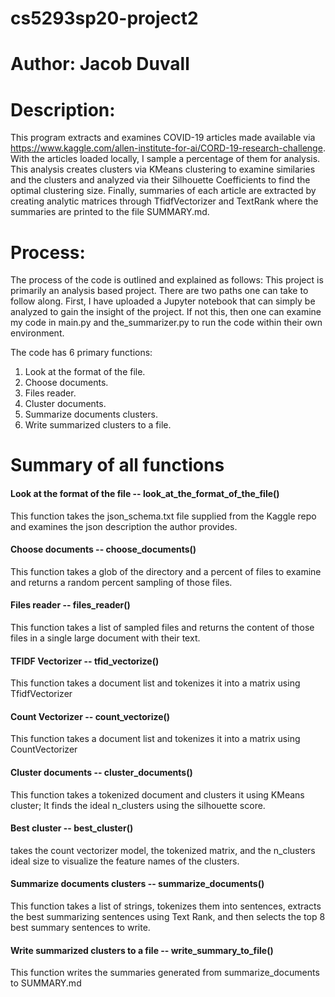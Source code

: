 # cs5293sp20-project2
# Author: Jacob Duvall


# Description:
This program extracts and examines COVID-19 articles made available via https://www.kaggle.com/allen-institute-for-ai/CORD-19-research-challenge. With the articles loaded locally, I sample a percentage of them for analysis. This analysis creates clusters via KMeans clustering to examine similaries and the clusters and analyzed via their Silhouette Coefficients to find the optimal clustering size. Finally, summaries of each article are extracted by creating analytic matrices through TfidfVectorizer and TextRank where the summaries are printed to the file SUMMARY.md.

# Process:
The process of the code is outlined and explained as follows:
This project is primarily an analysis based project. There are two paths one can take to follow along. First, I have uploaded a Jupyter notebook that can simply be analyzed to gain the insight of the project. If not this, then one can examine my code in main.py and the_summarizer.py to run the code within their own environment. 

The code has 6 primary functions:
1. Look at the format of the file.
2. Choose documents.
3. Files reader.
4. Cluster documents.
5. Summarize documents clusters.
6. Write summarized clusters to a file.

# Summary of all functions
#### Look at the format of the file -- look_at_the_format_of_the_file()
This function takes the json_schema.txt file supplied from the Kaggle repo and examines the json description the author provides.

#### Choose documents -- choose_documents()
This function takes a glob of the directory and a percent of files to examine and returns a random percent sampling of those files.

#### Files reader -- files_reader()
This function takes a list of sampled files and returns the content of those files in a single large document with their text.

#### TFIDF Vectorizer -- tfid_vectorize()
This function takes a document list and tokenizes it into a matrix using TfidfVectorizer

#### Count Vectorizer -- count_vectorize()
This function takes a document list and tokenizes it into a matrix using CountVectorizer

#### Cluster documents -- cluster_documents()
This function takes a tokenized document and clusters it using KMeans cluster; It finds the ideal n_clusters using the silhouette score.

#### Best cluster -- best_cluster()
takes the count vectorizer model, the tokenized matrix, and the n_clusters ideal size to visualize the feature names of the clusters.

#### Summarize documents clusters -- summarize_documents()
This function takes a list of strings, tokenizes them into sentences, extracts the best summarizing sentences using Text Rank, and then selects the top 8 best summary sentences to write.

#### Write summarized clusters to a file -- write_summary_to_file()
This function writes the summaries generated from summarize_documents to SUMMARY.md


